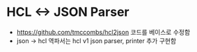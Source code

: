 # HCL <-> JSON Parser
* https://github.com/tmccombs/hcl2json 코드를 베이스로 수정함
* json -> hcl 역파서는 hcl v1 json parser, printer  추가 구현함
